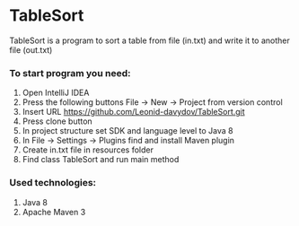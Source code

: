# TableSort

TableSort is a program to sort a table from file (in.txt) and write it to another file (out.txt)

### To start program you need:
1. Open IntelliJ IDEA
2. Press the following buttons File -> New -> Project from version control
3. Insert URL https://github.com/Leonid-davydov/TableSort.git
4. Press clone button
5. In project structure set SDK and language level to Java 8
6. In File -> Settings -> Plugins find and install Maven plugin
7. Create in.txt file in resources folder
8. Find class TableSort and run main method

### Used technologies:
1. Java 8
2. Apache Maven 3
